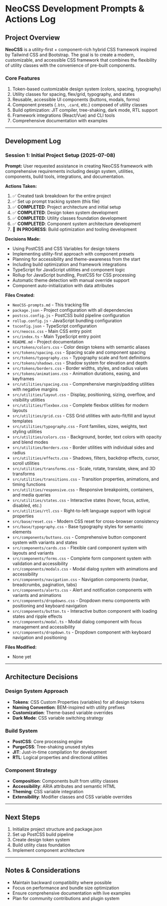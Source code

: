 # NeoCSS Development Prompts & Actions Log

<!--
YAML Metadata:
project: NeoCSS Framework
purpose: Track all prompts, decisions, and development actions
created: 2025-07-08
maintainer: CSS Framework Architect AI
version: 1.0.0
-->

## Project Overview

**NeoCSS** is a utility-first + component-rich hybrid CSS framework inspired by Tailwind CSS and Bootstrap. The goal is to create a modern, customizable, and accessible CSS framework that combines the flexibility of utility classes with the convenience of pre-built components.

### Core Features
1. Token-based customizable design system (colors, spacing, typography)
2. Utility classes for spacing, flex/grid, typography, and states
3. Reusable, accessible UI components (buttons, modals, forms)
4. Component presets (`.btn`, `.card`, etc.) composed of utility classes
5. Build optimization: JIT compiler, tree-shaking, dark mode, RTL support
6. Framework integrations (React/Vue) and CLI tools
7. Comprehensive documentation with examples

---

## Development Log

### Session 1: Initial Project Setup (2025-07-08)

**Prompt:** User requested assistance in creating NeoCSS framework with comprehensive requirements including design system, utilities, components, build tools, integrations, and documentation.

**Actions Taken:**
1. ✅ Created task breakdown for the entire project
2. ✅ Set up prompt tracking system (this file)
3. ✅ **COMPLETED**: Project architecture and initial setup
4. ✅ **COMPLETED**: Design token system development
5. ✅ **COMPLETED**: Utility classes foundation development
6. ✅ **COMPLETED**: Component system architecture development
7. 🔄 **IN PROGRESS**: Build optimization and tooling development

**Decisions Made:**
- Using PostCSS and CSS Variables for design tokens
- Implementing utility-first approach with component presets
- Planning for accessibility and theme-awareness from the start
- Including build optimization and framework integrations
- TypeScript for JavaScript utilities and component logic
- Rollup for JavaScript bundling, PostCSS for CSS processing
- Automatic theme detection with manual override support
- Component auto-initialization with data attributes

**Files Created:**
- `NeoCSS-prompts.md` - This tracking file
- `package.json` - Project configuration with all dependencies
- `postcss.config.js` - PostCSS build pipeline configuration
- `rollup.config.js` - JavaScript bundling configuration
- `tsconfig.json` - TypeScript configuration
- `src/neocss.css` - Main CSS entry point
- `src/index.ts` - Main TypeScript entry point
- `README.md` - Project documentation
- `src/tokens/colors.css` - Color design tokens with semantic aliases
- `src/tokens/spacing.css` - Spacing scale and component spacing
- `src/tokens/typography.css` - Typography scale and font definitions
- `src/tokens/shadows.css` - Shadow system for elevation and depth
- `src/tokens/borders.css` - Border widths, styles, and radius values
- `src/tokens/animations.css` - Animation durations, easing, and keyframes
- `src/utilities/spacing.css` - Comprehensive margin/padding utilities with negative margins
- `src/utilities/layout.css` - Display, positioning, sizing, overflow, and visibility utilities
- `src/utilities/flexbox.css` - Complete flexbox utilities for modern layouts
- `src/utilities/grid.css` - CSS Grid utilities with auto-fit/fill and layout templates
- `src/utilities/typography.css` - Font families, sizes, weights, text styling utilities
- `src/utilities/colors.css` - Background, border, text colors with opacity and blend modes
- `src/utilities/borders.css` - Border utilities with individual sides and radius
- `src/utilities/effects.css` - Shadows, filters, backdrop effects, cursor, scroll utilities
- `src/utilities/transforms.css` - Scale, rotate, translate, skew, and 3D transforms
- `src/utilities/transitions.css` - Transition properties, animations, and timing functions
- `src/utilities/responsive.css` - Responsive breakpoints, containers, and media queries
- `src/utilities/states.css` - Interactive states (hover, focus, active, disabled, etc.)
- `src/utilities/rtl.css` - Right-to-left language support with logical properties
- `src/base/reset.css` - Modern CSS reset for cross-browser consistency
- `src/base/typography.css` - Base typography styles for semantic elements
- `src/components/buttons.css` - Comprehensive button component system with variants and states
- `src/components/cards.css` - Flexible card component system with layouts and variants
- `src/components/forms.css` - Complete form component system with validation and accessibility
- `src/components/modals.css` - Modal dialog system with animations and accessibility
- `src/components/navigation.css` - Navigation components (navbar, breadcrumbs, pagination, tabs)
- `src/components/alerts.css` - Alert and notification components with variants and animations
- `src/components/dropdowns.css` - Dropdown menu components with positioning and keyboard navigation
- `src/components/button.ts` - Interactive button component with loading states and ripple effects
- `src/components/modal.ts` - Modal dialog component with focus management and accessibility
- `src/components/dropdown.ts` - Dropdown component with keyboard navigation and positioning

**Files Modified:**
- None yet

---

## Architecture Decisions

### Design System Approach
- **Tokens**: CSS Custom Properties (variables) for all design tokens
- **Naming Convention**: BEM-inspired with utility prefixes
- **Customization**: Theme-based variable overrides
- **Dark Mode**: CSS variable switching strategy

### Build System
- **PostCSS**: Core processing engine
- **PurgeCSS**: Tree-shaking unused styles
- **JIT**: Just-in-time compilation for development
- **RTL**: Logical properties and directional utilities

### Component Strategy
- **Composition**: Components built from utility classes
- **Accessibility**: ARIA attributes and semantic HTML
- **Theming**: CSS variable integration
- **Extensibility**: Modifier classes and CSS variable overrides

---

## Next Steps
1. Initialize project structure and package.json
2. Set up PostCSS build pipeline
3. Create design token system
4. Build utility class foundation
5. Implement component architecture

---

## Notes & Considerations
- Maintain backward compatibility where possible
- Focus on performance and bundle size optimization
- Ensure comprehensive documentation with live examples
- Plan for community contributions and plugin system
